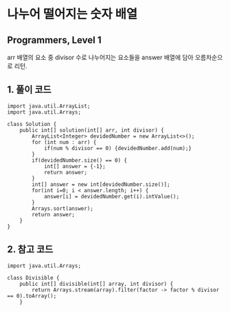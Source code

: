 # 나누어 떨어지는 숫자 배열

## Programmers, Level 1

arr 배열의 요소 중 divisor 수로 나누어지는 요소들을 answer 배열에 담아 오름차순으로 리턴.



## 1. 풀이 코드

```
import java.util.ArrayList;
import java.util.Arrays;

class Solution {
    public int[] solution(int[] arr, int divisor) {
        ArrayList<Integer> devidedNumber = new ArrayList<>();
        for (int num : arr) {
            if(num % divisor == 0) {devidedNumber.add(num);}
        }
        if(devidedNumber.size() == 0) {
            int[] answer = {-1};
            return answer;
        }
        int[] answer = new int[devidedNumber.size()];
        for(int i=0; i < answer.length; i++) {
            answer[i] = devidedNumber.get(i).intValue();
        }
        Arrays.sort(answer);
        return answer;
    }
}
```



## 2. 참고 코드

```
import java.util.Arrays;

class Divisible {
    public int[] divisible(int[] array, int divisor) {
        return Arrays.stream(array).filter(factor -> factor % divisor == 0).toArray();
    }
```

